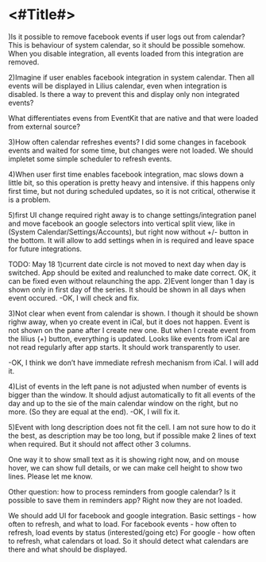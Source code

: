 #  <#Title#>

)Is it possible to remove facebook events if user logs out from calendar?
This is behaviour of system calendar, so it should be possible somehow. When you disable integration, all events loaded from this integration are removed.

2)Imagine if user enables facebook integration in system calendar. Then all events will be displayed in Lilius calendar, even when integration is disabled. Is there a way to prevent this and display only non integrated events?

What differentiates evens from EventKit that are native and that were loaded from external source?

3)How often calendar refreshes events? I did some changes in facebook events and waited for some time, but changes were not loaded.
We should impletet some simple scheduler to refresh events.

4)When user first time enables facebook integration, mac slows down a little bit, so this operation is pretty heavy and intensive.
if this happens only first time, but not during scheduled updates, so it is not critical, otherwise it is a problem.

5)first UI change required right away is to change settings/integration panel and move facebook an google selectors into vertical split view, like in (System Calendar/Settings/Accounts), but right now without +/- button in the bottom. It will allow to add settings when in is required and leave space for future integrations.



TODO: May 18
1)current date circle is not moved to next day when day is switched. App should be exited and realunched to make date correct.
OK, it can be fixed even without relaunching the app.
2)Event longer than 1 day is shown only in first day of the series. It should be shown in all days when event occured.
-OK, I will check and fix.

3)Not clear when event from calendar is shown. I though it should be shown righw away, when yo create event in iCal, but it does not happen. Event is not shown on the pane after I create new one. But when I create event from the lilius (+) button, everything is updated.
Looks like events from iCal are not read regularly after app starts. It should work transparently to user.

-OK, I think we don’t have immediate refresh mechanism from iCal. I will add it.

4)List of events in the left pane is not adjusted when number of events is bigger than the window. It should adjust automatically to fit all events of the day and up to the sie of the main calendar window on the right, but no more. (So they are equal at the end).
-OK, I will fix it.

5)Event with long description does not fit the cell. I am not sure how to do it the best, as description may be too long, but if possible make 2 lines of text when required. But it should not affect other 3 columns.


One way it to show small text as it is showing right now, and on mouse hover, we can show full details, or we can make cell height to show two lines. Please let me know.

Other question:
how to process reminders from google calendar? Is it possible to save them in reminders app? Right now they are not loaded.

We should add UI for facebook and google integration. Basic settings - how often to refresh, and what to load.
For facebook events - how often to refresh, load events by status (interested/going etc)
For google - how often to refresh, what calendars ot load. So it should detect what calendars are there and what should be displayed.


